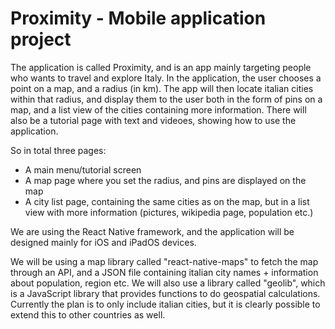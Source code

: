 <h1>Proximity - Mobile application project</h1>

<p1> The application is called Proximity, and is an app mainly targeting people who wants to travel and explore Italy. In the application, the user chooses a point on a map, and a radius (in km). The app will then locate italian cities within that radius, and display them to the user both in the form of pins on a map, and a list view of the cities containing more information. There will also be a tutorial page with text and videoes, showing how to use the application. 


So in total three pages: 
<ul>
  <li>A main menu/tutorial screen</li> 
  <li>A map page where you set the radius, and pins are displayed on the map</li>
  <li>A city list page, containing the same cities as on the map, but in a list view with more information (pictures, wikipedia page, population etc.)</li>
</ul>


We are using the React Native framework, and the application will be designed mainly for iOS and iPadOS devices. 

We will be using a map library called "react-native-maps" to fetch the map through an API, and a JSON file containing italian city names + information about population, region etc. We will also use a library called "geolib", which is a JavaScript library that provides functions to do geospatial calculations. Currently the plan is to only include italian cities, but it is clearly possible to extend this to other countries as well. 
</p1>
